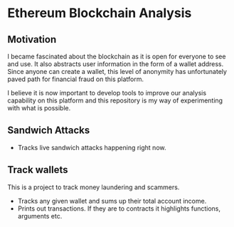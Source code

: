 # Ethereum Blockchain Analysis

## Motivation
I became fascinated about the blockchain as it is open for everyone to see and use. It also abstracts user information in the form of a wallet address. 
Since anyone can create a wallet, this level of anonymity has unfortunately paved path for financial fraud on this platform. 

I believe it is now important to develop tools to improve our analysis capability on this platform and this repository is my way of experimenting with what is possible.

## Sandwich Attacks

- Tracks live sandwich attacks happening right now.

## Track wallets

This is a project to track money laundering and scammers.

- Tracks any given wallet and sums up their total account income.
- Prints out transactions. If they are to contracts it highlights functions, arguments etc.
